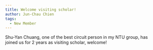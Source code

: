 ```yaml
---
title: Welcome visiting scholar!
author: Jun-Chau Chien
tags:    
  - New Member
---
```

Shu-Yan Chuang, one of the best circuit person in my NTU group, has joined us for 2 years as visiting scholar, welcome!
